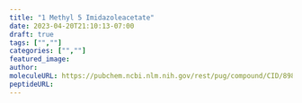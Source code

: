 ```yaml
---
title: "1 Methyl 5 Imidazoleacetate"
date: 2023-04-20T21:10:13-07:00
draft: true
tags: ["",""]
categories: ["",""]
featured_image: 
author: 
moleculeURL: https://pubchem.ncbi.nlm.nih.gov/rest/pug/compound/CID/89851/record/SDF/?record_type=3d&response_type=display
peptideURL:
---
```

